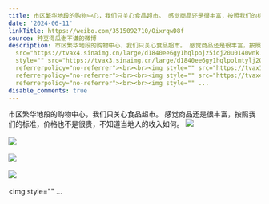 ```yaml
---
title: 市区繁华地段的购物中心，我们只关心食品超市。 感觉商品还是很丰富，按照我们的标准，价格也不是很贵，不知道当地人的收入如何。 [图片][图片][图片][图片][图...
date: '2024-06-11'
linkTitle: https://weibo.com/3515092710/OixrqwD8f
source: 种豆得瓜谢不谦的微博
description: 市区繁华地段的购物中心，我们只关心食品超市。 感觉商品还是很丰富，按照我们的标准，价格也不是很贵，不知道当地人的收入如何。 <img style=""
  src="https://tvax4.sinaimg.cn/large/d1840ee6gy1hqlpojz5idj20u0140wnk.jpg" referrerpolicy="no-referrer"><br><br><img
  style="" src="https://tvax3.sinaimg.cn/large/d1840ee6gy1hqlpolmtylj20u0140thr.jpg"
  referrerpolicy="no-referrer"><br><br><img style="" src="https://tvax1.sinaimg.cn/large/d1840ee6gy1hqlpomo631j21400u07d0.jpg"
  referrerpolicy="no-referrer"><br><br><img style="" src="https://tvax4.sinaimg.cn/large/d1840ee6gy1hqlponlyvxj21400u0jzx.jpg"
  referrerpolicy="no-referrer"><br><br><img style="" ...
disable_comments: true
---
```

市区繁华地段的购物中心，我们只关心食品超市。 感觉商品还是很丰富，按照我们的标准，价格也不是很贵，不知道当地人的收入如何。 <img style="" src="https://tvax4.sinaimg.cn/large/d1840ee6gy1hqlpojz5idj20u0140wnk.jpg" referrerpolicy="no-referrer"><br><br><img style="" src="https://tvax3.sinaimg.cn/large/d1840ee6gy1hqlpolmtylj20u0140thr.jpg" referrerpolicy="no-referrer"><br><br><img style="" src="https://tvax1.sinaimg.cn/large/d1840ee6gy1hqlpomo631j21400u07d0.jpg" referrerpolicy="no-referrer"><br><br><img style="" src="https://tvax4.sinaimg.cn/large/d1840ee6gy1hqlponlyvxj21400u0jzx.jpg" referrerpolicy="no-referrer"><br><br><img style="" ...
